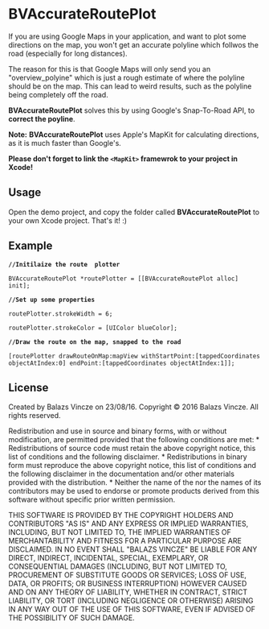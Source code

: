 # BVAccurateRoutePlot

If you are using Google Maps in your application, and want to plot some directions on the map, you won't get an accurate polyline which follwos the road (especially for long distances). 

The reason for this is that Google Maps will only send you an "overview_polyine" which is just a rough estimate of where the polyline should be on the map. This can lead to weird results, such as the polyline being completely off the road.

**BVAccurateRoutePlot** solves this by using Google's Snap-To-Road API, to **correct the poyline**.

**Note:** **BVAccurateRoutePlot** uses Apple's MapKit for calculating directions, as it is much faster than Google's. 

**Please don't forget to link the `<MapKit>` framewrok to your project in Xcode!**

## **Usage**

Open the demo project, and copy the folder called **BVAccurateRoutePlot** to your own Xcode project. That's it! :)

## **Example**


**`//Initilaize the route  plotter`**

`BVAccurateRoutePlot *routePlotter = [[BVAccurateRoutePlot alloc] init];`
        
**`//Set up some properties`**

`routePlotter.strokeWidth = 6;`

`routePlotter.strokeColor = [UIColor blueColor];`
  
**`//Draw the route on the map, snapped to the road`**
      
`[routePlotter drawRouteOnMap:mapView withStartPoint:[tappedCoordinates objectAtIndex:0] endPoint:[tappedCoordinates objectAtIndex:1]];`

## **License**

Created by Balazs Vincze on 23/08/16.
Copyright © 2016 Balazs Vincze. All rights reserved.

Redistribution and use in source and binary forms, with or without
modification, are permitted provided that the following conditions are met:
    * Redistributions of source code must retain the above copyright
      notice, this list of conditions and the following disclaimer.
    * Redistributions in binary form must reproduce the above copyright
      notice, this list of conditions and the following disclaimer in the
      documentation and/or other materials provided with the distribution.
    * Neither the name of the <organization> nor the
      names of its contributors may be used to endorse or promote products
      derived from this software without specific prior written permission.

THIS SOFTWARE IS PROVIDED BY THE COPYRIGHT HOLDERS AND CONTRIBUTORS "AS IS" AND
ANY EXPRESS OR IMPLIED WARRANTIES, INCLUDING, BUT NOT LIMITED TO, THE IMPLIED
WARRANTIES OF MERCHANTABILITY AND FITNESS FOR A PARTICULAR PURPOSE ARE
DISCLAIMED. IN NO EVENT SHALL "BALAZS VINCZE" BE LIABLE FOR ANY
DIRECT, INDIRECT, INCIDENTAL, SPECIAL, EXEMPLARY, OR CONSEQUENTIAL DAMAGES
(INCLUDING, BUT NOT LIMITED TO, PROCUREMENT OF SUBSTITUTE GOODS OR SERVICES;
LOSS OF USE, DATA, OR PROFITS; OR BUSINESS INTERRUPTION) HOWEVER CAUSED AND
ON ANY THEORY OF LIABILITY, WHETHER IN CONTRACT, STRICT LIABILITY, OR TORT
(INCLUDING NEGLIGENCE OR OTHERWISE) ARISING IN ANY WAY OUT OF THE USE OF THIS
SOFTWARE, EVEN IF ADVISED OF THE POSSIBILITY OF SUCH DAMAGE.
